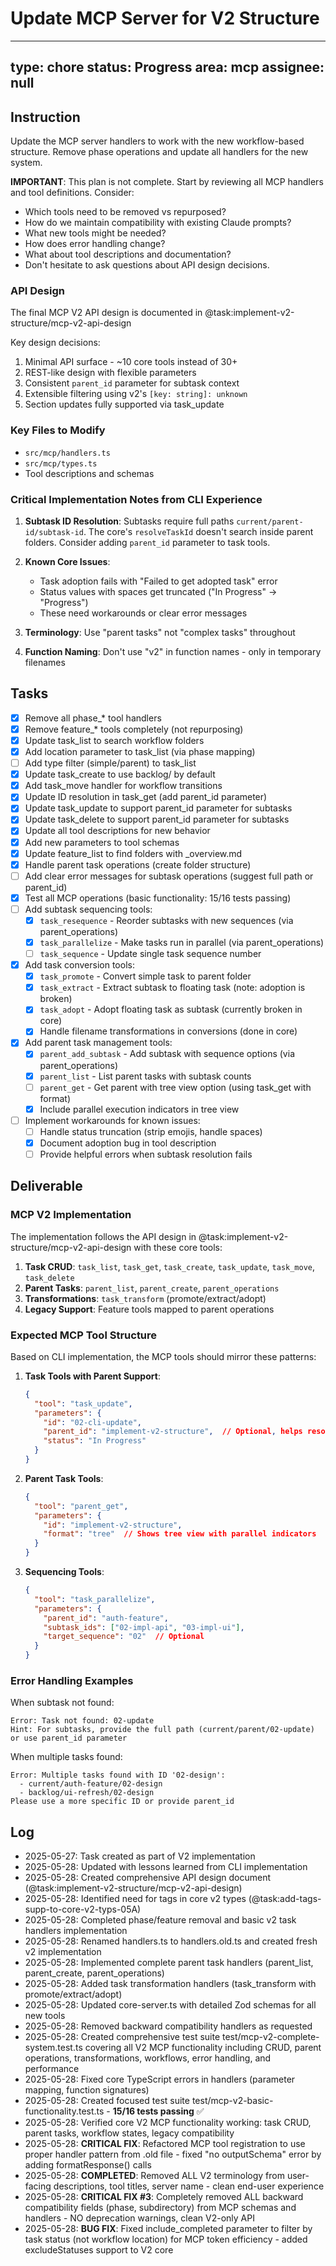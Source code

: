 # Update MCP Server for V2 Structure

---
type: chore
status: Progress
area: mcp
assignee: null
---


## Instruction
Update the MCP server handlers to work with the new workflow-based structure. Remove phase operations and update all handlers for the new system.

**IMPORTANT**: This plan is not complete. Start by reviewing all MCP handlers and tool definitions. Consider:
- Which tools need to be removed vs repurposed?
- How do we maintain compatibility with existing Claude prompts?
- What new tools might be needed?
- How does error handling change?
- What about tool descriptions and documentation?
- Don't hesitate to ask questions about API design decisions.

### API Design

The final MCP V2 API design is documented in @task:implement-v2-structure/mcp-v2-api-design

Key design decisions:
1. Minimal API surface - ~10 core tools instead of 30+
2. REST-like design with flexible parameters
3. Consistent `parent_id` parameter for subtask context
4. Extensible filtering using v2's `[key: string]: unknown`
5. Section updates fully supported via task_update

### Key Files to Modify
- `src/mcp/handlers.ts`
- `src/mcp/types.ts`
- Tool descriptions and schemas

### Critical Implementation Notes from CLI Experience

1. **Subtask ID Resolution**: Subtasks require full paths `current/parent-id/subtask-id`. The core's `resolveTaskId` doesn't search inside parent folders. Consider adding `parent_id` parameter to task tools.

2. **Known Core Issues**:
   - Task adoption fails with "Failed to get adopted task" error
   - Status values with spaces get truncated ("In Progress" → "Progress")
   - These need workarounds or clear error messages

3. **Terminology**: Use "parent tasks" not "complex tasks" throughout

4. **Function Naming**: Don't use "v2" in function names - only in temporary filenames

## Tasks
- [x] Remove all phase_* tool handlers
- [x] Remove feature_* tools completely (not repurposing)
- [x] Update task_list to search workflow folders
- [x] Add location parameter to task_list (via phase mapping)
- [ ] Add type filter (simple/parent) to task_list
- [x] Update task_create to use backlog/ by default
- [x] Add task_move handler for workflow transitions
- [x] Update ID resolution in task_get (add parent_id parameter)
- [x] Update task_update to support parent_id parameter for subtasks
- [x] Update task_delete to support parent_id parameter for subtasks
- [x] Update all tool descriptions for new behavior
- [x] Add new parameters to tool schemas
- [x] Update feature_list to find folders with _overview.md
- [x] Handle parent task operations (create folder structure)
- [ ] Add clear error messages for subtask operations (suggest full path or parent_id)
- [x] Test all MCP operations (basic functionality: 15/16 tests passing)
- [ ] Add subtask sequencing tools:
  - [x] `task_resequence` - Reorder subtasks with new sequences (via parent_operations)
  - [x] `task_parallelize` - Make tasks run in parallel (via parent_operations)
  - [ ] `task_sequence` - Update single task sequence number
- [x] Add task conversion tools:
  - [x] `task_promote` - Convert simple task to parent folder
  - [x] `task_extract` - Extract subtask to floating task (note: adoption is broken)
  - [x] `task_adopt` - Adopt floating task as subtask (currently broken in core)
  - [x] Handle filename transformations in conversions (done in core)
- [x] Add parent task management tools:
  - [x] `parent_add_subtask` - Add subtask with sequence options (via parent_operations)
  - [x] `parent_list` - List parent tasks with subtask counts
  - [ ] `parent_get` - Get parent with tree view option (using task_get with format)
  - [x] Include parallel execution indicators in tree view
- [ ] Implement workarounds for known issues:
  - [ ] Handle status truncation (strip emojis, handle spaces)
  - [x] Document adoption bug in tool description
  - [ ] Provide helpful errors when subtask resolution fails

## Deliverable

### MCP V2 Implementation

The implementation follows the API design in @task:implement-v2-structure/mcp-v2-api-design with these core tools:

1. **Task CRUD**: `task_list`, `task_get`, `task_create`, `task_update`, `task_move`, `task_delete`
2. **Parent Tasks**: `parent_list`, `parent_create`, `parent_operations`
3. **Transformations**: `task_transform` (promote/extract/adopt)
4. **Legacy Support**: Feature tools mapped to parent operations

### Expected MCP Tool Structure

Based on CLI implementation, the MCP tools should mirror these patterns:

1. **Task Tools with Parent Support**:
   ```json
   {
     "tool": "task_update",
     "parameters": {
       "id": "02-cli-update",
       "parent_id": "implement-v2-structure",  // Optional, helps resolve subtasks
       "status": "In Progress"
     }
   }
   ```

2. **Parent Task Tools**:
   ```json
   {
     "tool": "parent_get",
     "parameters": {
       "id": "implement-v2-structure",
       "format": "tree"  // Shows tree view with parallel indicators
     }
   }
   ```

3. **Sequencing Tools**:
   ```json
   {
     "tool": "task_parallelize",
     "parameters": {
       "parent_id": "auth-feature",
       "subtask_ids": ["02-impl-api", "03-impl-ui"],
       "target_sequence": "02"  // Optional
     }
   }
   ```

### Error Handling Examples

When subtask not found:
```
Error: Task not found: 02-update
Hint: For subtasks, provide the full path (current/parent/02-update) or use parent_id parameter
```

When multiple tasks found:
```
Error: Multiple tasks found with ID '02-design':
  - current/auth-feature/02-design
  - backlog/ui-refresh/02-design
Please use a more specific ID or provide parent_id
```

## Log
- 2025-05-27: Task created as part of V2 implementation
- 2025-05-28: Updated with lessons learned from CLI implementation
- 2025-05-28: Created comprehensive API design document (@task:implement-v2-structure/mcp-v2-api-design)
- 2025-05-28: Identified need for tags in core v2 types (@task:add-tags-supp-to-core-v2-typs-05A)
- 2025-05-28: Completed phase/feature removal and basic v2 task handlers implementation
- 2025-05-28: Renamed handlers.ts to handlers.old.ts and created fresh v2 implementation
- 2025-05-28: Implemented complete parent task handlers (parent_list, parent_create, parent_operations)
- 2025-05-28: Added task transformation handlers (task_transform with promote/extract/adopt)
- 2025-05-28: Updated core-server.ts with detailed Zod schemas for all new tools
- 2025-05-28: Removed backward compatibility handlers as requested
- 2025-05-28: Created comprehensive test suite test/mcp-v2-complete-system.test.ts covering all V2 MCP functionality including CRUD, parent operations, transformations, workflows, error handling, and performance
- 2025-05-28: Fixed core TypeScript errors in handlers (parameter mapping, function signatures)
- 2025-05-28: Created focused test suite test/mcp-v2-basic-functionality.test.ts - **15/16 tests passing** ✅
- 2025-05-28: Verified core V2 MCP functionality working: task CRUD, parent tasks, workflow states, legacy compatibility
- 2025-05-28: **CRITICAL FIX**: Refactored MCP tool registration to use proper handler pattern from .old file - fixed "no outputSchema" error by adding formatResponse() calls
- 2025-05-28: **COMPLETED**: Removed ALL V2 terminology from user-facing descriptions, tool titles, server name - clean end-user experience
- 2025-05-28: **CRITICAL FIX #3**: Completely removed ALL backward compatibility fields (phase, subdirectory) from MCP schemas and handlers - NO deprecation warnings, clean V2-only API
- 2025-05-28: **BUG FIX**: Fixed include_completed parameter to filter by task status (not workflow location) for MCP token efficiency - added excludeStatuses support to V2 core
